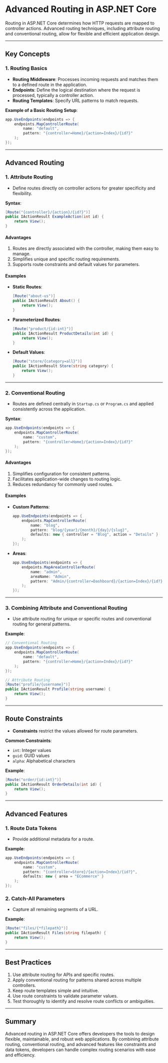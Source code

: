 # Advanced Routing in ASP.NET Core

Routing in ASP.NET Core determines how HTTP requests are mapped to controller actions. Advanced routing techniques, including attribute routing and conventional routing, allow for flexible and efficient application design.

---

## Key Concepts

### 1. Routing Basics

- **Routing Middleware**:
  Processes incoming requests and matches them to a defined route in the application.
- **Endpoints**:
  Define the logical destination where the request is processed, typically a controller action.
- **Routing Templates**:
  Specify URL patterns to match requests.

**Example of a Basic Routing Setup**:

```csharp
app.UseEndpoints(endpoints => {
    endpoints.MapControllerRoute(
        name: "default",
        pattern: "{controller=Home}/{action=Index}/{id?}"
    );
});
```

---

## Advanced Routing

### 1. Attribute Routing

- Define routes directly on controller actions for greater specificity and flexibility.

**Syntax**:

```csharp
[Route("{controller}/{action}/{id?}")]
public IActionResult ExampleAction(int id) {
    return View();
}
```

#### Advantages

1. Routes are directly associated with the controller, making them easy to manage.
2. Simplifies unique and specific routing requirements.
3. Supports route constraints and default values for parameters.

#### Examples

- **Static Routes**:

  ```csharp
  [Route("about-us")]
  public IActionResult About() {
      return View();
  }
  ```

- **Parameterized Routes**:

  ```csharp
  [Route("product/{id:int}")]
  public IActionResult ProductDetails(int id) {
      return View();
  }
  ```

- **Default Values**:

  ```csharp
  [Route("store/{category=all}")]
  public IActionResult Store(string category) {
      return View();
  }
  ```

---

### 2. Conventional Routing

- Routes are defined centrally in `Startup.cs` or `Program.cs` and applied consistently across the application.

**Syntax**:

```csharp
app.UseEndpoints(endpoints => {
    endpoints.MapControllerRoute(
        name: "custom",
        pattern: "{controller=Home}/{action=Index}/{id?}"
    );
});
```

#### Advantages

1. Simplifies configuration for consistent patterns.
2. Facilitates application-wide changes to routing logic.
3. Reduces redundancy for commonly used routes.

#### Examples

- **Custom Patterns**:

  ```csharp
  app.UseEndpoints(endpoints => {
      endpoints.MapControllerRoute(
          name: "blog",
          pattern: "blog/{year}/{month}/{day}/{slug}",
          defaults: new { controller = "Blog", action = "Details" }
      );
  });
  ```

- **Areas**:

  ```csharp
  app.UseEndpoints(endpoints => {
      endpoints.MapAreaControllerRoute(
          name: "admin",
          areaName: "Admin",
          pattern: "Admin/{controller=Dashboard}/{action=Index}/{id?}"
      );
  });
  ```

---

### 3. Combining Attribute and Conventional Routing

- Use attribute routing for unique or specific routes and conventional routing for general patterns.

**Example**:

```csharp
// Conventional Routing
app.UseEndpoints(endpoints => {
    endpoints.MapControllerRoute(
        name: "default",
        pattern: "{controller=Home}/{action=Index}/{id?}"
    );
});

// Attribute Routing
[Route("profile/{username}")]
public IActionResult Profile(string username) {
    return View();
}
```

---

## Route Constraints

- **Constraints** restrict the values allowed for route parameters.

**Common Constraints**:

- `int`: Integer values
- `guid`: GUID values
- `alpha`: Alphabetical characters

**Example**:

```csharp
[Route("order/{id:int}")]
public IActionResult OrderDetails(int id) {
    return View();
}
```

---

## Advanced Features

### 1. Route Data Tokens

- Provide additional metadata for a route.

**Example**:

```csharp
app.UseEndpoints(endpoints => {
    endpoints.MapControllerRoute(
        name: "custom",
        pattern: "{controller=Store}/{action=Index}/{id?}",
        defaults: new { area = "ECommerce" }
    );
});
```

### 2. Catch-All Parameters

- Capture all remaining segments of a URL.

**Example**:

```csharp
[Route("files/{*filepath}")]
public IActionResult Files(string filepath) {
    return View();
}
```

---

## Best Practices

1. Use attribute routing for APIs and specific routes.
2. Apply conventional routing for patterns shared across multiple controllers.
3. Keep route templates simple and intuitive.
4. Use route constraints to validate parameter values.
5. Test thoroughly to identify and resolve route conflicts or ambiguities.

---

## Summary

Advanced routing in ASP.NET Core offers developers the tools to design flexible, maintainable, and robust web applications. By combining attribute routing, conventional routing, and advanced features like constraints and data tokens, developers can handle complex routing scenarios with ease and efficiency.
